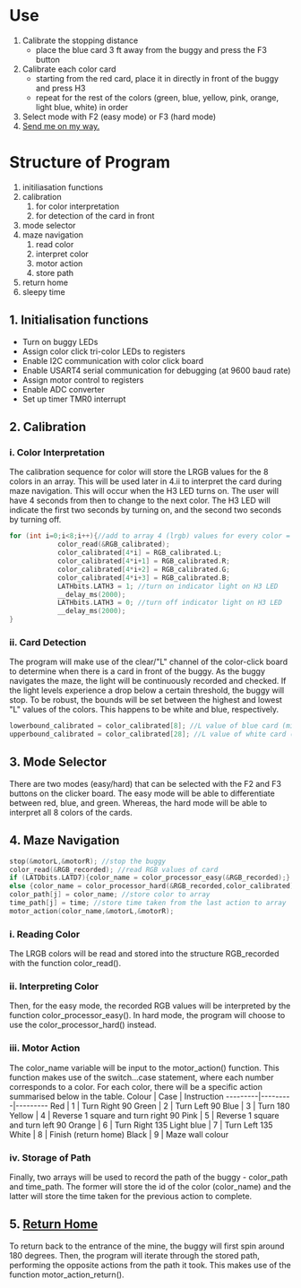 # Use
1. Calibrate the stopping distance
	- place the blue card 3 ft away from the buggy and press the F3 button
2. Calibrate each color card
	- starting from the red card, place it in directly in front of the buggy and press H3
	- repeat for the rest of the colors (green, blue, yellow, pink, orange, light blue, white) in order
3. Select mode with F2 (easy mode) or F3 (hard mode)
4. [Send me on my way.](https://www.youtube.com/watch?v=IGMabBGydC0) 

# Structure of Program
1. initiliasation functions
2. calibration
	1. for color interpretation
	2. for detection of the card in front
3. mode selector
4. maze navigation
	1. read color
	2. interpret color
	3. motor action
	4. store path
5. return home
6. sleepy time

## 1. Initialisation functions
- Turn on buggy LEDs
- Assign color click tri-color LEDs to registers
- Enable I2C communication with color click board
- Enable USART4 serial communication for debugging (at 9600 baud rate)
- Assign motor control to registers
- Enable ADC converter
- Set up timer TMR0 interrupt

## 2. Calibration

### i. Color Interpretation
The calibration sequence for color will store the LRGB values for the 8 colors in an array. This will be used later in 4.ii to interpret the card during maze navigation.
This will occur when the H3 LED turns on. The user will have 4 seconds from then to change to the next color. The H3 LED will indicate the first two seconds by turning on, and the second two seconds by turning off.

```C
for (int i=0;i<8;i++){//add to array 4 (lrgb) values for every color = 32 elements in array
            color_read(&RGB_calibrated);
            color_calibrated[4*i] = RGB_calibrated.L;
            color_calibrated[4*i+1] = RGB_calibrated.R;
            color_calibrated[4*i+2] = RGB_calibrated.G;
            color_calibrated[4*i+3] = RGB_calibrated.B;
            LATHbits.LATH3 = 1; //turn on indicator light on H3 LED
            __delay_ms(2000);
            LATHbits.LATH3 = 0; //turn off indicator light on H3 LED
            __delay_ms(2000);
}
```
### ii. Card Detection
The program will make use of the clear/"L" channel of the color-click board to determine when there is a card in front of the buggy. As the buggy navigates the maze, the light will be continuously recorded and checked. If the light levels experience a drop below a certain threshold, the buggy will stop.
To be robust, the bounds will be set between the highest and lowest "L" values of the colors. This happens to be white and blue, respectively.
```C
lowerbound_calibrated = color_calibrated[8]; //L value of blue card (minimum)
upperbound_calibrated = color_calibrated[28]; //L value of white card (maximum)
```

## 3. Mode Selector
There are two modes (easy/hard) that can be selected with the F2 and F3 buttons on the clicker board. The easy mode will be able to differentiate between red, blue, and green. Whereas, the hard mode will be able to interpret all 8 colors of the cards.
## 4. Maze Navigation
```C
stop(&motorL,&motorR); //stop the buggy
color_read(&RGB_recorded); //read RGB values of card
if (LATDbits.LATD7){color_name = color_processor_easy(&RGB_recorded);} //color detection for easy mode
else {color_name = color_processor_hard(&RGB_recorded,color_calibrated);} //color detection for hard mode 
color_path[j] = color_name; //store color to array
time_path[j] = time; //store time taken from the last action to array
motor_action(color_name,&motorL,&motorR);
```
### i. Reading Color
The LRGB colors will be read and stored into the structure RGB_recorded with the function color_read().

### ii. Interpreting Color
Then, for the easy mode, the recorded RGB values will be interpreted by the function color_processor_easy(). In hard mode, the program will choose to use the color_processor_hard() instead.
### iii. Motor Action
The color_name variable will be input to the motor_action() function. This function makes use of the switch...case statement, where each number corresponds to a color. For each color, there will be a specific action summarised below in the table.
Colour | Case | Instruction
---------|---------|---------
Red | 1 | Turn Right 90
Green | 2 | Turn Left 90
Blue | 3 | Turn 180
Yellow | 4 | Reverse 1 square and turn right 90
Pink | 5 | Reverse 1 square and turn left 90
Orange | 6 | Turn Right 135
Light blue | 7 | Turn Left 135 
White | 8 | Finish (return home)
Black | 9 | Maze wall colour

### iv. Storage of Path
Finally, two arrays will be used to record the path of the buggy - color_path and time_path. The former will store the id of the color (color_name) and the latter will store the time taken for the previous action to complete.

## 5. [Return Home](https://www.youtube.com/watch?v=iyFijjikkeM)
To return back to the entrance of the mine, the buggy will first spin around 180 degrees. Then, the program will iterate through the stored path, performing the opposite actions from the path it took. This makes use of the function motor_action_return().
